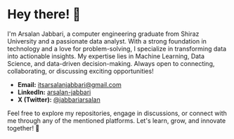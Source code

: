 # Hey there! 👋

I'm Arsalan Jabbari, a computer engineering graduate from Shiraz University and a passionate data analyst. With a strong foundation in technology and a love for problem-solving, I specialize in transforming data into actionable insights. My expertise lies in Machine Learning, Data Science, and data-driven decision-making. Always open to connecting, collaborating, or discussing exciting opportunities!

- **Email:** itsarsalanjabbari@gmail.com
- **LinkedIn:** [arsalan-jabbari](https://www.linkedin.com/in/arsalan-jabbari/) 
- **X (Twitter):** [@jabbariarsalan](https://twitter.com/jabbariarsalan) 

<!---
## GitHub Stats 📊

![Arsalan Jabbari's GitHub Stats](https://github-readme-stats.vercel.app/api?username=arsalanjabbari&show_icons=true&count_private=true&theme=radical)
![Most Used Languages](https://github-readme-stats.vercel.app/api/top-langs/?username=arsalanjabbari&hide_border=true&layout=donut&theme=radical)


## Hobbies 🎉

While I'm fully immersed in the world of tech, life is all about balance. Beyond coding and algorithms, you'll find me:

- Hanging out with friends 🕺
- Traveling and exploring new places 🌍
- Immersed in the pages of captivating books 📚
- Pushing myself at the gym 💪
- Kicking around a soccer ball ⚽
- Hiking through nature's beauty 🏞️

## Soft Skills ✨

My journey isn't just about technical prowess. I've honed several soft skills that enable me to thrive in various scenarios:

- **Teamwork:** Collaborating with diverse minds to achieve common goals.
- **Leadership:** Guiding and inspiring others to reach their potential.
- **Time Management:** Efficiently juggling tasks to make the most of every moment.
- **Meticulous:** Paying attention to detail and ensuring precision in all endeavors.
-->

<!--- ## Vision and Future 🌟

In this dynamic world, I'm dedicated to continuous learning and growth. My goal is to make a tangible impact in the tech realm. By harnessing my skills, particularly in Machine Learning and Data Science, I aspire to create innovative solutions that drive positive change. With an unwavering work ethic and a penchant for pushing boundaries, I'm excited about the journey ahead.
--->
Feel free to explore my repositories, engage in discussions, or connect with me through any of the mentioned platforms. Let's learn, grow, and innovate together! 🚀

